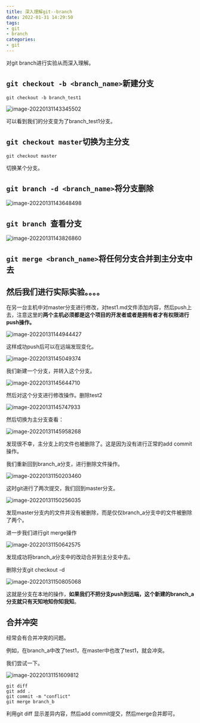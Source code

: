 ```yaml
---
title: 深入理解git--branch
date: 2022-01-31 14:29:50
tags:
- git
- branch
categories:
- git
---
```


对git branch进行实验从而深入理解。

## ```git checkout -b <branch_name>```新建分支

```
git checkout -b branch_test1
```

![image-20220131143345502](https://gitee.com/Hijack8/tc/raw/master/img/image-20220131143345502.png)

可以看到我们的分支变为了branch_test1分支。

## ```git checkout master```切换为主分支

```
git checkout master
```

切换某个分支。

## `git branch -d <branch_name>`将分支删除

![image-20220131143648498](https://gitee.com/Hijack8/tc/raw/master/img/image-20220131143648498.png)



## `git branch `查看分支

![image-20220131143826860](https://gitee.com/Hijack8/tc/raw/master/img/image-20220131143826860.png)



## `git merge <branch_name>`将任何分支合并到主分支中去



## 然后我们进行实际实验。。。。

在另一台主机中对master分支进行修改，对test1.md文件添加内容，然后push上去，注意这里的**两个主机必须都是这个项目的开发者或者是拥有者才有权限进行push操作。**

![image-20220131144944427](https://gitee.com/Hijack8/tc/raw/master/img2/image-20220131144944427.png)

这样成功push后可以在远端发现变化。

![image-20220131145049374](https://gitee.com/Hijack8/tc/raw/master/img2/image-20220131145049374.png)

我们新建一个分支，并转入这个分支。

![image-20220131145644710](https://gitee.com/Hijack8/tc/raw/master/img2/image-20220131145644710.png)

然后对这个分支进行修改操作。删除test2

![image-20220131145747933](https://gitee.com/Hijack8/tc/raw/master/img2/image-20220131145747933.png)

然后切换为主分支查看：

![image-20220131145958268](https://gitee.com/Hijack8/tc/raw/master/img2/image-20220131145958268.png)



发现很不幸，主分支上的文件也被删除了。这是因为没有进行正常的add commit操作。

我们重新回到branch_a分支，进行删除文件操作。

![image-20220131150203460](https://gitee.com/Hijack8/tc/raw/master/img2/image-20220131150203460.png)

这时git进行了两次提交，我们回到master分支。

![image-20220131150256035](https://gitee.com/Hijack8/tc/raw/master/img2/image-20220131150256035.png)

发现master分支内的文件并没有被删除，而是仅仅branch_a分支中的文件被删除了两个。

进一步我们进行git merge操作

![image-20220131150642575](https://gitee.com/Hijack8/tc/raw/master/img2/image-20220131150642575.png)

发现成功将branch_a分支中的改动合并到主分支中去。

删除分支git checkout -d

![image-20220131150805068](https://gitee.com/Hijack8/tc/raw/master/img2/image-20220131150805068.png)

这就是分支在本地的操作，**如果我们不把分支push到远端，这个新建的branch_a分支就只有天知地知你知我知**。

## 合并冲突

经常会有合并冲突的问题。

例如，在branch_a中改了test1，在master中也改了test1，就会冲突。

我们尝试一下。

![image-20220131151609812](https://gitee.com/Hijack8/tc/raw/master/img2/image-20220131151609812.png)

```
git diff
git add .
git commit -m "conflict"
git merge branch_b
```

利用git diff 显示差异内容，然后add commit提交，然后merge合并即可。

